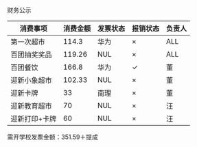 财务公示


|消费事项|消费金额|发票状态|报销状态|负责人|
|----|----|----|----|---|
|第一次超市|114.3|华为|×|ALL|
|百团抽奖奖品|119.26|NUL|×|ALL|
|百团餐饮|166.8|华为|✓|董|
|迎新小象超市|102.33|NUL|×|董|
|迎新卡牌|33|南理|×|董|
|迎新教育超市|70|NUL|×|汪|
|迎新打印+卡牌|60|NUL|×|汪|

需开学校发票金额：351.59＋提成